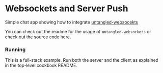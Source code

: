 # Websockets and Server Push

Simple chat app showing how to integrate [untangled-websocekts](https://github.com/untangled-web/untangled-websockets)

You can check out the readme for the usage of `untangled-websockets` or check out the source code here.

### Running

This is a full-stack example. Run both the server and the client as explained in the top-level cookbook README.

